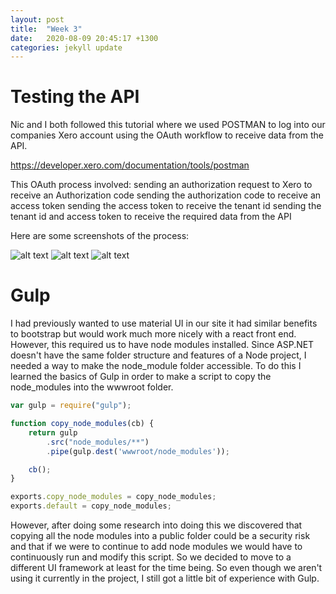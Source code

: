 ```yaml
---
layout: post
title:  "Week 3"
date:   2020-08-09 20:45:17 +1300
categories: jekyll update
---
```


# Testing the API

Nic and I both followed this tutorial where we used POSTMAN to log into our companies Xero account using the OAuth workflow to receive data from the API.

https://developer.xero.com/documentation/tools/postman

This OAuth process involved:
sending an authorization request to Xero to receive an Authorization code
sending the authorization code to receive an access token
sending the access token to receive the tenant id
sending the tenant id and access token to receive the required data from the API

Here are some screenshots of the process:

![alt text](/Jamie-Horrell-BIT-Project/images/S2/w3-postman-1.PNG)
![alt text](/Jamie-Horrell-BIT-Project/images/S2/w3-postman-2.PNG)
![alt text](/Jamie-Horrell-BIT-Project/images/S2/w3-postman-3.PNG)


# Gulp

I had previously wanted to use material UI in our site it had similar benefits to bootstrap but would work much more nicely with a react front end. However, this required us to have node modules installed. 
Since ASP.NET doesn't have the same folder structure and features of a Node project, I needed a way to make the node_module folder
accessible. To do this I learned the basics of Gulp in order to make a script to copy the node_modules into the wwwroot folder.

```javascript
var gulp = require("gulp");

function copy_node_modules(cb) {
    return gulp
        .src("node_modules/**")
        .pipe(gulp.dest('wwwroot/node_modules'));

    cb();
}

exports.copy_node_modules = copy_node_modules;
exports.default = copy_node_modules;
```

However, after doing some research into doing this we discovered that copying all the node modules into a public folder could be a security risk and that if we were to continue to add node modules we would have to continuously run and modify this script. So we decided to move to a different UI framework at least for the time being. So even though we aren't using it currently in the project, I still got a little bit of experience with Gulp.